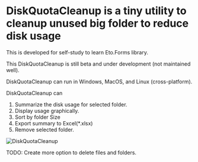 # DiskQuotaCleanup is a tiny utility to cleanup unused big folder to reduce disk usage
This is developed for self-study to learn Eto.Forms library.

This DiskQuotaCleanup is still beta and under development (not maintained well).

DiskQuotaCleanup can run in Windows, MacOS, and Linux (cross-platform).

DiskQuotaCleanup can

1) Summarize the disk usage for selected folder.
2) Display usage graphically. 
3) Sort by folder Size
4) Export summary to Excel(*.xlsx)
5) Remove selected folder.

![DiskQuotaCleanup](https://user-images.githubusercontent.com/3890024/102978057-40f93300-4547-11eb-9225-cd50b76caeff.png)

TODO: Create more option to delete files and folders.
